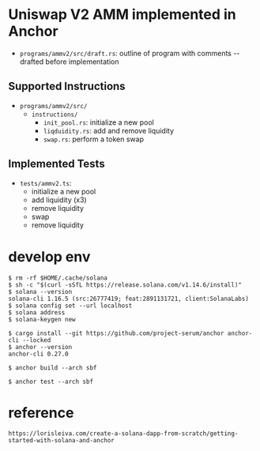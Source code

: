 # Uniswap V2 AMM implemented in Anchor

- `programs/ammv2/src/draft.rs`: outline of program with comments -- drafted before implementation

## Supported Instructions

- `programs/ammv2/src/`
    - `instructions/`
        - `init_pool.rs`: initialize a new pool
        - `liqduidity.rs`: add and remove liquidity
        - `swap.rs`: perform a token swap

## Implemented Tests

- `tests/ammv2.ts`:
    - initialize a new pool
    - add liquidity (x3)
    - remove liquidity
    - swap
    - remove liquidity 




# develop env
```
$ rm -rf $HOME/.cache/solana
$ sh -c "$(curl -sSfL https://release.solana.com/v1.14.6/install)"
$ solana --version
solana-cli 1.16.5 (src:26777419; feat:2891131721, client:SolanaLabs)
$ solana config set --url localhost
$ solana address
$ solana-keygen new
```

```
$ cargo install --git https://github.com/project-serum/anchor anchor-cli --locked 
$ anchor --version
anchor-cli 0.27.0
```

```
$ anchor build --arch sbf
```

```
$ anchor test --arch sbf
```

# reference

```
https://lorisleiva.com/create-a-solana-dapp-from-scratch/getting-started-with-solana-and-anchor 
```

